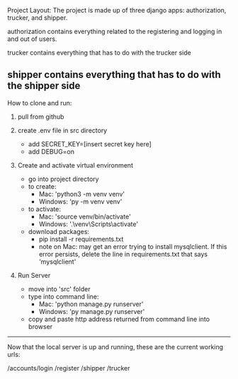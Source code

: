 Project Layout:
The project is made up of three django apps: authorization, trucker, and shipper.

authorization contains everything related to the registering and logging in and out of users.

trucker contains everything that has to do with the trucker side

shipper contains everything that has to do with the shipper side
----
How to clone and run:
1. pull from github

2. create .env file in src directory
	- add SECRET_KEY=[insert secret key here]
	- add DEBUG=on

3. Create and activate virtual environment
	- go into project directory
	- to create:
		- Mac: 'python3 -m venv venv'
		- Windows: 'py -m venv venv'
	- to activate:
		- Mac: 'source venv/bin/activate'
		- Windows: '.\venv\Scripts\activate'
	- download packages:
		- pip install -r requirements.txt
		- note on Mac: may get an error trying to install mysqlclient. If this error persists, 
		  delete the line in requirements.txt that says 'mysqlclient'

4. Run Server
	- move into 'src' folder
	- type into command line:
		- Mac: 'python manage.py runserver'
		- Windows: 'py manage.py runserver'
	- copy and paste http address returned from command line
	  into browser
----
Now that the local server is up and running, these are the current working urls:

/accounts/login
/register
/shipper
/trucker
